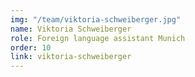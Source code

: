 ```yaml
---
img: "/team/viktoria-schweiberger.jpg"
name: Viktoria Schweiberger
role: Foreign language assistant Munich
order: 10
link: viktoria-schweiberger
---
```

